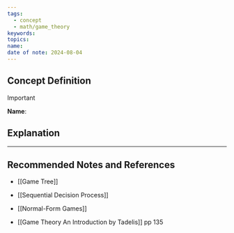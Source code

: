 ```yaml
---
tags:
  - concept
  - math/game_theory
keywords: 
topics: 
name: 
date of note: 2024-08-04
---
```


## Concept Definition

>[!important]
>**Name**: 



## Explanation





-----------
##  Recommended Notes and References


- [[Game Tree]]
- [[Sequential Decision Process]]
- [[Normal-Form Games]]


- [[Game Theory An Introduction by Tadelis]] pp 135